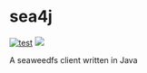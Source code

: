 # sea4j

[![test](https://github.com/ravenlab/sea4j/actions/workflows/test.yml/badge.svg)](https://github.com/ravenlab/sea4j/actions/workflows/test.yml)
[![](https://jitpack.io/v/ravenlab/sea4j.svg)](https://jitpack.io/#ravenlab/sea4j)


A seaweedfs client written in Java
